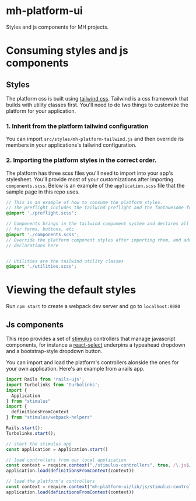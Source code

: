 # mh-platform-ui
Styles and js components for MH projects.

# Consuming styles and js components

## Styles

The platform css is built using [tailwind css](https://tailwindcss.com/). Tailwind is a css framework that builds with utility classes first.
You'll need to do two things to customize the platform for your application.

### 1. Inherit from the platform tailwind configuration
You can import `src/styles/mh-platform-tailwind.js` and then override its members in your applications's tailwind configuration.

### 2. Importing the platform styles in the correct order.

The platform has three scss files you'll need to import into your app's stylesheet.  You'll provide most of your customizations after importing `components.scss`.
Below is an example of the `application.scss` file that the sample page in this repo uses.

```scss
// This is an example of how to consume the platform styles.
// The preflight includes the tailwind preflight and the fontawesome fonts.
@import './preflight.scss';

// Components brings in the tailwind component system and declares all the component classes
// for forms, buttons, etc
@import './components.scss';
// Override the platform component styles after importing them, and add any application-specific component
// declarations here


// Utilities are the tailwind utility classes
@import './utilities.scss';
```

# Viewing the default styles
Run `npm start` to create a webpack dev server and go to `localhost:8080`


## Js components

This repo provides a set of [stimulus](https://stimulusjs.org/) controllers that manage javascript
components, for instance a [react-select](https://react-select.com/home) underpins a typeahead dropdown
and a bootstrap-style dropdown button.

You can import and load the platform's controllers alonside the ones for your own application.
Here's an example from a rails app.


```js
import Rails from 'rails-ujs';
import Turbolinks from 'turbolinks';
import {
  Application
} from "stimulus"
import {
  definitionsFromContext
} from "stimulus/webpack-helpers"

Rails.start();
Turbolinks.start();

// start the stimulus app
const application = Application.start()

// load controllers from our local application
const context = require.context("./stimulus-controllers", true, /\.js$/)
application.load(definitionsFromContext(context))

// load the platform's controllers
const context = require.context("mh-platform-ui/lib/js/stimulus-controllers", true, /\.js$/)
application.load(definitionsFromContext(context))
```
